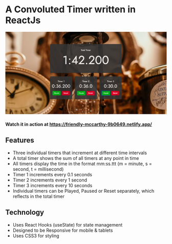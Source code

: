 # A Convoluted Timer written in ReactJs

![A Convoluted Timer](screenshot.jpg)

#### Watch it in action at https://friendly-mccarthy-9b0649.netlify.app/

## Features
- Three individual timers that increment at different time intervals
- A total timer shows the sum of all timers at any point in time
- All timers display the time in the format mm:ss.ttt (m = minute, s = second, t = millisecond)
- Timer 1 increments every 0.1 seconds
- Timer 2 increments every 1 second
- Timer 3 increments every 10 seconds
- Individual timers can be Played, Paused or Reset separately, which reflects in the total timer

## Technology
- Uses React Hooks (useState) for state management
- Designed to be Responsive for mobile & tablets
- Uses CSS3 for styling

